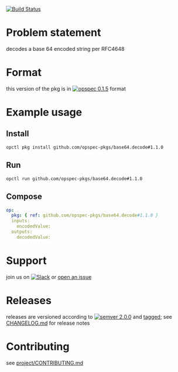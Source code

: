[![Build Status](https://travis-ci.org/opspec-pkgs/base64.decode.svg?branch=master)](https://travis-ci.org/opspec-pkgs/base64.decode)

# Problem statement

decodes a base 64 encoded string per RFC4648

# Format

this version of the pkg is in [![opspec 0.1.5](https://img.shields.io/badge/opspec-0.1.5-brightgreen.svg?colorA=6b6b6b&colorB=fc16be)](https://opspec.io/0.1.5/packages.html) format

# Example usage

## Install

```shell
opctl pkg install github.com/opspec-pkgs/base64.decode#1.1.0
```

## Run

```
opctl run github.com/opspec-pkgs/base64.decode#1.1.0
```

## Compose

```yaml
op:
  pkg: { ref: github.com/opspec-pkgs/base64.decode#1.1.0 }
  inputs:
    encodedValue:
  outputs:
    decodedValue:
```

# Support

join us on
[![Slack](https://opspec-slackin.herokuapp.com/badge.svg)](https://opspec-slackin.herokuapp.com/)
or
[open an issue](https://github.com/opspec-pkgs/base64.decode/issues)

# Releases

releases are versioned according to
[![semver 2.0.0](https://img.shields.io/badge/semver-2.0.0-brightgreen.svg)](http://semver.org/spec/v2.0.0.html)
and [tagged](https://git-scm.com/book/en/v2/Git-Basics-Tagging); see
[CHANGELOG.md](CHANGELOG.md) for release notes

# Contributing

see
[project/CONTRIBUTING.md](https://github.com/opspec-pkgs/project/blob/master/CONTRIBUTING.md)
